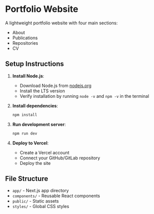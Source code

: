 # Portfolio Website

A lightweight portfolio website with four main sections:
- About
- Publications
- Repositories
- CV

## Setup Instructions

1. **Install Node.js**:
   - Download Node.js from [nodejs.org](https://nodejs.org/)
   - Install the LTS version
   - Verify installation by running `node -v` and `npm -v` in the terminal

2. **Install dependencies**:
   ```bash
   npm install
   ```

3. **Run development server**:
   ```bash
   npm run dev
   ```

4. **Deploy to Vercel**:
   - Create a Vercel account
   - Connect your GitHub/GitLab repository
   - Deploy the site

## File Structure
- `app/` - Next.js app directory
- `components/` - Reusable React components
- `public/` - Static assets
- `styles/` - Global CSS styles 